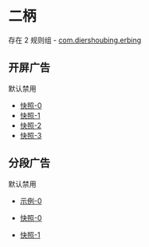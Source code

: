 # 二柄

存在 2 规则组 - [com.diershoubing.erbing](/src/apps/com.diershoubing.erbing.ts)

## 开屏广告

默认禁用

- [快照-0](https://i.gkd.li/i/13378853)
- [快照-1](https://i.gkd.li/i/13546165)
- [快照-2](https://i.gkd.li/i/13538207)
- [快照-3](https://i.gkd.li/i/13857307)

## 分段广告

默认禁用

- [示例-0](https://m.gkd.li/47232102/5498dc61-9f29-42c6-a75b-ac8471e48328)

- [快照-0](https://i.gkd.li/i/13868396)
- [快照-1](https://i.gkd.li/i/13868401)
